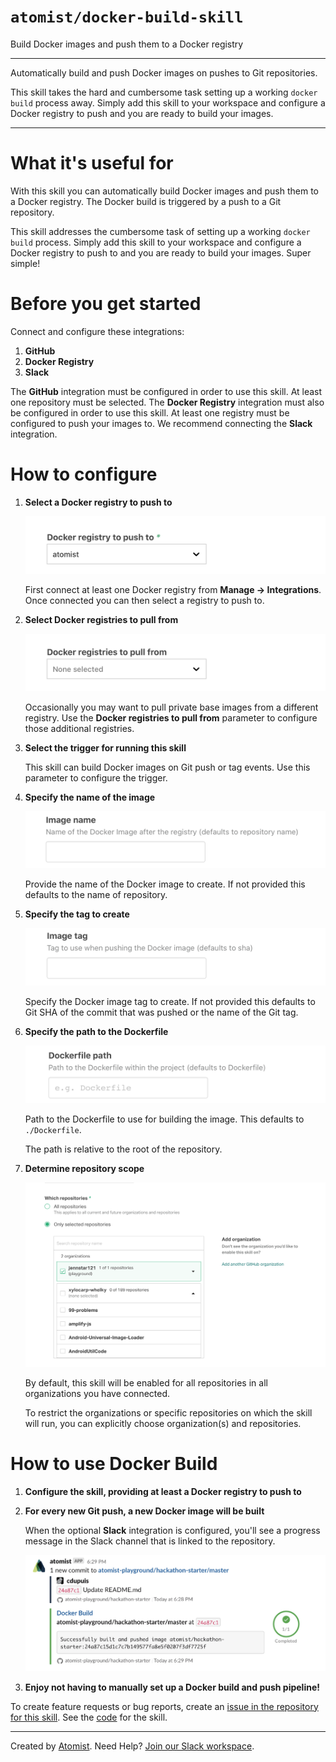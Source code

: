 # `atomist/docker-build-skill`
 
<!---atomist-skill-description:start--->

Build Docker images and push them to a Docker registry

<!---atomist-skill-description:end--->

---

<!---atomist-skill-long_description:start--->

Automatically build and push Docker images on pushes to Git repositories.

This skill takes the hard and cumbersome task setting up a working
`docker build` process away. Simply add this skill to your workspace and
configure a Docker registry to push and you are ready to build your images.

<!---atomist-skill-long_description:end--->

---

<!---atomist-skill-readme:start--->

# What it's useful for

With this skill you can automatically build Docker images and push them to a
Docker registry. The Docker build is triggered by a push to a Git repository.

This skill addresses the cumbersome task of setting up a working `docker build`
process. Simply add this skill to your workspace and configure a Docker registry
to push to and you are ready to build your images. Super simple!

# Before you get started

Connect and configure these integrations:

1. **GitHub**
2. **Docker Registry**
3. **Slack**

The **GitHub** integration must be configured in order to use this skill. At
least one repository must be selected. The **Docker Registry** integration must
also be configured in order to use this skill. At least one registry must be
configured to push your images to. We recommend connecting the **Slack**
integration.

# How to configure

1. **Select a Docker registry to push to**

    ![Docker Registry](docs/images/docker-push-registry.png)

    First connect at least one Docker registry from **Manage -> Integrations**.
    Once connected you can then select a registry to push to.

1. **Select Docker registries to pull from**

    ![Docker Pull Registry](docs/images/docker-pull-registries.png)

    Occasionally you may want to pull private base images from a different
    registry. Use the **Docker registries to pull from** parameter to configure
    those additional registries.

1. **Select the trigger for running this skill**

    This skill can build Docker images on Git push or tag events. Use this
    parameter to configure the trigger.

1. **Specify the name of the image**

    ![Docker Image Name](docs/images/docker-image-name.png)

    Provide the name of the Docker image to create. If not provided this
    defaults to the name of repository.

1. **Specify the tag to create**

    ![Docker Image Tag](docs/images/docker-image-tag.png)

    Specify the Docker image tag to create. If not provided this defaults to Git
    SHA of the commit that was pushed or the name of the Git tag.

1. **Specify the path to the Dockerfile**

    ![Dockerfile Path](docs/images/dockerfile-path.png)

    Path to the Dockerfile to use for building the image. This defaults to
    `./Dockerfile`.

    The path is relative to the root of the repository.

1. **Determine repository scope**

    ![Repository filter](docs/images/repo-filter.png)

    By default, this skill will be enabled for all repositories in all
    organizations you have connected.

    To restrict the organizations or specific repositories on which the skill
    will run, you can explicitly choose organization(s) and repositories.

# How to use Docker Build

1. **Configure the skill, providing at least a Docker registry to push to**

2. **For every new Git push, a new Docker image will be built**

    When the optional **Slack** integration is configured, you'll see a progress
    message in the Slack channel that is linked to the repository.

    ![Slack Progress](docs/images/slack-progress.png)

3. **Enjoy not having to manually set up a Docker build and push pipeline!**

To create feature requests or bug reports, create an
[issue in the repository for this skill](https://github.com/atomist-skills/docker-build-skill/issues).
See the [code](https://github.com/atomist-skills/docker-build-skill) for the
skill.

<!---atomist-skill-readme:end--->

---

Created by [Atomist][atomist]. Need Help? [Join our Slack workspace][slack].

[atomist]: https://atomist.com/ "Atomist"
[slack]: https://join.atomist.com/ "Atomist Community Slack"
